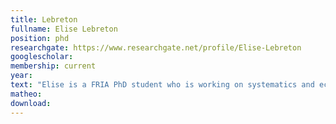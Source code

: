 ```yaml
---
title: Lebreton
fullname: Elise Lebreton
position: phd
researchgate: https://www.researchgate.net/profile/Elise-Lebreton
googlescholar:
membership: current
year:
text: "Elise is a FRIA PhD student who is working on systematics and ecology of lichens, fungi and bacteria growing on leaves in tropical forests."
matheo:
download:
---
```


 